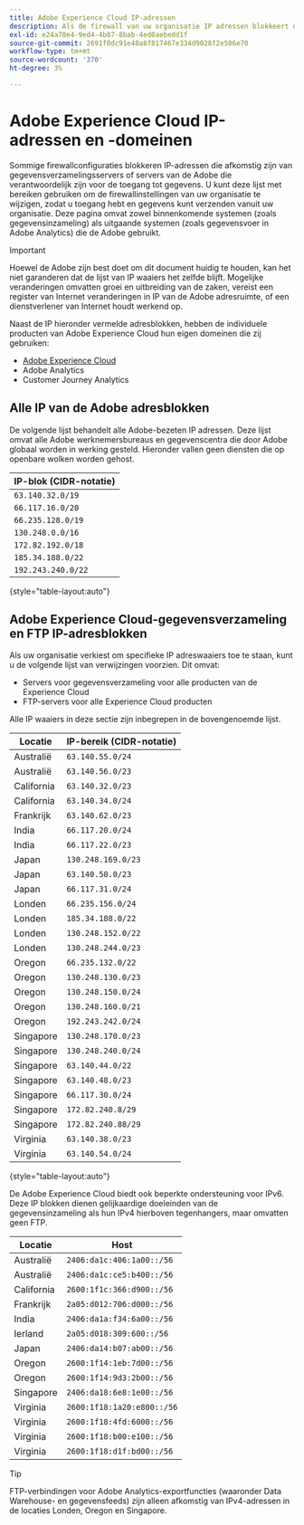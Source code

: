```yaml
---
title: Adobe Experience Cloud IP-adressen
description: Als de firewall van uw organisatie IP adressen blokkeert die uit Adobe voortkomen, gebruik deze lijst om uw firewallmontages bij te werken.
exl-id: e24a70e4-9ed4-4b87-8bab-4ed0aebedd1f
source-git-commit: 2691f0dc91e48a8f817467e334d9028f2e506e70
workflow-type: tm+mt
source-wordcount: '370'
ht-degree: 3%

---
```


# Adobe Experience Cloud IP-adressen en -domeinen

Sommige firewallconfiguraties blokkeren IP-adressen die afkomstig zijn van gegevensverzamelingsservers of servers van de Adobe die verantwoordelijk zijn voor de toegang tot gegevens. U kunt deze lijst met bereiken gebruiken om de firewallinstellingen van uw organisatie te wijzigen, zodat u toegang hebt en gegevens kunt verzenden vanuit uw organisatie. Deze pagina omvat zowel binnenkomende systemen (zoals gegevensinzameling) als uitgaande systemen (zoals gegevensvoer in Adobe Analytics) die de Adobe gebruikt.

>[!IMPORTANT]
>
>Hoewel de Adobe zijn best doet om dit document huidig te houden, kan het niet garanderen dat de lijst van IP waaiers het zelfde blijft. Mogelijke veranderingen omvatten groei en uitbreiding van de zaken, vereist een register van Internet veranderingen in IP van de Adobe adresruimte, of een dienstverlener van Internet houdt werkend op.

Naast de IP hieronder vermelde adresblokken, hebben de individuele producten van Adobe Experience Cloud hun eigen domeinen die zij gebruiken:

* [Adobe Experience Cloud](domains.md)
* Adobe Analytics
* Customer Journey Analytics

## Alle IP van de Adobe adresblokken

De volgende lijst behandelt alle Adobe-bezeten IP adressen. Deze lijst omvat alle Adobe werknemersbureaus en gegevenscentra die door Adobe globaal worden in werking gesteld. Hieronder vallen geen diensten die op openbare wolken worden gehost.

| IP-blok (CIDR-notatie) |
| --- |
| `63.140.32.0/19` |
| `66.117.16.0/20` |
| `66.235.128.0/19` |
| `130.248.0.0/16` |
| `172.82.192.0/18` |
| `185.34.188.0/22` |
| `192.243.240.0/22` |

{style="table-layout:auto"}

## Adobe Experience Cloud-gegevensverzameling en FTP IP-adresblokken

Als uw organisatie verkiest om specifieke IP adreswaaiers toe te staan, kunt u de volgende lijst van verwijzingen voorzien. Dit omvat:

* Servers voor gegevensverzameling voor alle producten van de Experience Cloud
* FTP-servers voor alle Experience Cloud producten

Alle IP waaiers in deze sectie zijn inbegrepen in de bovengenoemde lijst.

| Locatie | IP-bereik (CIDR-notatie) |
| --- | --- |
| Australië | `63.140.55.0/24` |
| Australië | `63.140.56.0/23` |
| California | `63.140.32.0/23` |
| California | `63.140.34.0/24` |
| Frankrijk | `63.140.62.0/23` |
| India | `66.117.20.0/24` |
| India | `66.117.22.0/23` |
| Japan | `130.248.169.0/23` |
| Japan | `63.140.50.0/23` |
| Japan | `66.117.31.0/24` |
| Londen | `66.235.156.0/24` |
| Londen | `185.34.188.0/22` |
| Londen | `130.248.152.0/22` |
| Londen | `130.248.244.0/23` |
| Oregon | `66.235.132.0/22` |
| Oregon | `130.248.130.0/23` |
| Oregon | `130.248.150.0/24` |
| Oregon | `130.248.160.0/21` |
| Oregon | `192.243.242.0/24` |
| Singapore | `130.248.170.0/23` |
| Singapore | `130.248.240.0/24` |
| Singapore | `63.140.44.0/22` |
| Singapore | `63.140.48.0/23` |
| Singapore | `66.117.30.0/24` |
| Singapore | `172.82.240.8/29` |
| Singapore | `172.82.240.88/29` |
| Virginia | `63.140.38.0/23` |
| Virginia | `63.140.54.0/24` |

{style="table-layout:auto"}

De Adobe Experience Cloud biedt ook beperkte ondersteuning voor IPv6. Deze IP blokken dienen gelijkaardige doeleinden van de gegevensinzameling als hun IPv4 hierboven tegenhangers, maar omvatten geen FTP.

| Locatie | Host |
| --- | --- |
| Australië | `2406:da1c:406:1a00::/56` |
| Australië | `2406:da1c:ce5:b400::/56` |
| California | `2600:1f1c:366:d900::/56` |
| Frankrijk | `2a05:d012:706:d000::/56` |
| India | `2406:da1a:f34:6a00::/56` |
| Ierland | `2a05:d018:309:600::/56` |
| Japan | `2406:da14:b07:ab00::/56` |
| Oregon | `2600:1f14:1eb:7d00::/56` |
| Oregon | `2600:1f14:9d3:2b00::/56` |
| Singapore | `2406:da18:6e8:1e00::/56` |
| Virginia | `2600:1f18:1a20:e800::/56` |
| Virginia | `2600:1f18:4fd:6000::/56` |
| Virginia | `2600:1f18:b00:e100::/56` |
| Virginia | `2600:1f18:d1f:bd00::/56` |

>[!TIP]
>
>FTP-verbindingen voor Adobe Analytics-exportfuncties (waaronder Data Warehouse- en gegevensfeeds) zijn alleen afkomstig van IPv4-adressen in de locaties Londen, Oregon en Singapore.

